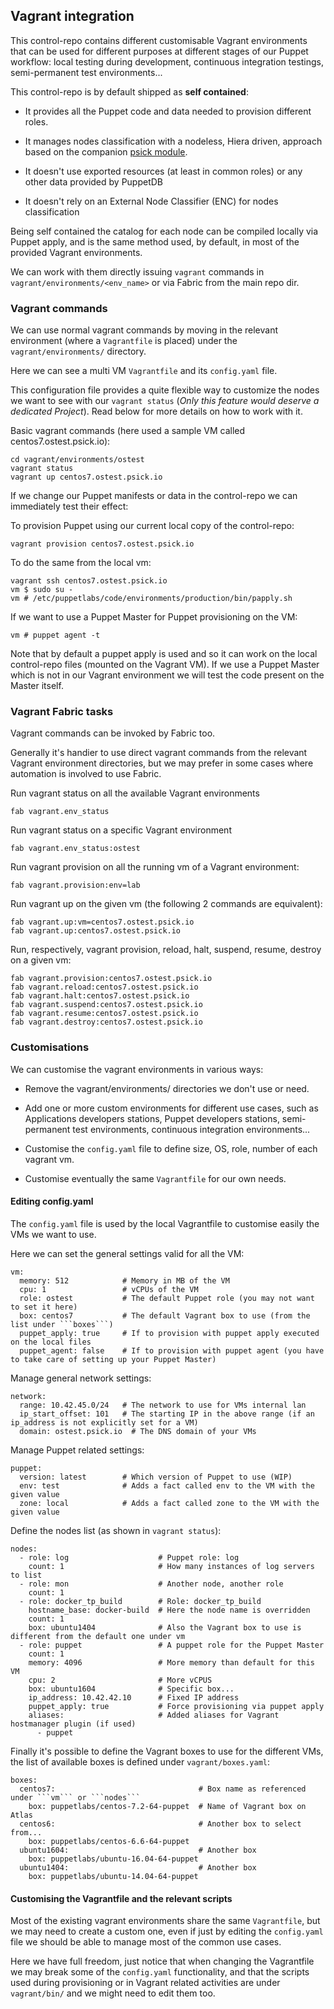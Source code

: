 ## Vagrant integration

This control-repo contains different customisable Vagrant environments that can be used for different purposes at different stages of our Puppet workflow: local testing during development, continuous integration testings, semi-permanent test environments...

This control-repo is by default shipped as **self contained**:

  - It provides all the Puppet code and data needed to provision different roles.

  - It manages nodes classification with a nodeless, Hiera driven, approach based on the companion [psick module](https://github.com/example42/puppet-psick).

  - It doesn't use exported resources (at least in common roles) or any other data provided by PuppetDB

  - It doesn't rely on an External Node Classifier (ENC) for nodes classification

Being self contained the catalog for each node can be compiled locally via Puppet apply, and is the same method used, by default, in most of the provided Vagrant environments.

We can work with them directly issuing ```vagrant``` commands in ```vagrant/environments/<env_name>``` or via Fabric from the main repo dir.


### Vagrant commands

We can use normal vagrant commands by moving in the relevant environment (where a ```Vagrantfile``` is placed) under the ```vagrant/environments/``` directory.

Here we can see a multi VM ```Vagrantfile``` and its ```config.yaml``` file.

This configuration file provides a quite flexible way to customize the nodes we want to see with our ```vagrant status``` (*Only this feature would deserve a dedicated Project*). Read below for more details on how to work with it.

Basic vagrant commands (here used a sample VM called centos7.ostest.psick.io):

    cd vagrant/environments/ostest
    vagrant status
    vagrant up centos7.ostest.psick.io

If we change our Puppet manifests or data in the control-repo we can immediately test their effect:

To provision Puppet using our current local copy of the control-repo:

    vagrant provision centos7.ostest.psick.io

To do the same from the local vm:

    vagrant ssh centos7.ostest.psick.io
    vm $ sudo su -
    vm # /etc/puppetlabs/code/environments/production/bin/papply.sh

If we want to use a Puppet Master for Puppet provisioning on the VM:

    vm # puppet agent -t

Note that by default a puppet apply is used and so it can work on the local control-repo files (mounted on the Vagrant VM). If we use a Puppet Master which is not in our Vagrant environment we will test the code present on the Master itself.


### Vagrant Fabric tasks

Vagrant commands can be invoked by Fabric too.

Generally it's handier to use direct vagrant commands from the relevant Vagrant environment directories, but we may prefer in some cases where automation is involved to use Fabric.

Run vagrant status on all the available Vagrant environments

    fab vagrant.env_status

Run vagrant status on a specific Vagrant environment

    fab vagrant.env_status:ostest

Run vagrant provision on all the running vm of a Vagrant environment:

    fab vagrant.provision:env=lab

Run vagrant up on the given vm (the following 2 commands are equivalent):

    fab vagrant.up:vm=centos7.ostest.psick.io
    fab vagrant.up:centos7.ostest.psick.io

Run, respectively, vagrant provision, reload, halt, suspend, resume, destroy on a given vm:

    fab vagrant.provision:centos7.ostest.psick.io
    fab vagrant.reload:centos7.ostest.psick.io
    fab vagrant.halt:centos7.ostest.psick.io
    fab vagrant.suspend:centos7.ostest.psick.io
    fab vagrant.resume:centos7.ostest.psick.io
    fab vagrant.destroy:centos7.ostest.psick.io

### Customisations

We can customise the vagrant environments in various ways:

  - Remove the vagrant/environments/ directories we don't use or need.

  - Add one or more custom environments for different use cases, such as Applications developers stations, Puppet developers stations, semi-permanent test environments, continuous integration environments...

  - Customise the ```config.yaml``` file to define size, OS, role, number of each vagrant vm.

  - Customise eventually the same ```Vagrantfile``` for our own needs.

#### Editing config.yaml

The ```config.yaml``` file is used by the local Vagrantfile to customise easily the VMs we want to use.

Here we can set the general settings valid for all the VM:

    vm:
      memory: 512            # Memory in MB of the VM
      cpu: 1                 # vCPUs of the VM
      role: ostest           # The default Puppet role (you may not want to set it here)
      box: centos7           # The default Vagrant box to use (from the list under ```boxes```)
      puppet_apply: true     # If to provision with puppet apply executed on the local files
      puppet_agent: false    # If to provision with puppet agent (you have to take care of setting up your Puppet Master)

Manage general network settings:

    network:
      range: 10.42.45.0/24   # The network to use for VMs internal lan
      ip_start_offset: 101   # The starting IP in the above range (if an ip_address is not explicitly set for a VM)
      domain: ostest.psick.io  # The DNS domain of your VMs

Manage Puppet related settings:

    puppet:
      version: latest        # Which version of Puppet to use (WIP)
      env: test              # Adds a fact called env to the VM with the given value
      zone: local            # Adds a fact called zone to the VM with the given value

Define the nodes list (as shown in ```vagrant status```):

    nodes:
      - role: log                    # Puppet role: log
        count: 1                     # How many instances of log servers to list
      - role: mon                    # Another node, another role
        count: 1
      - role: docker_tp_build        # Role: docker_tp_build
        hostname_base: docker-build  # Here the node name is overridden
        count: 1                  
        box: ubuntu1404              # Also the Vagrant box to use is different from the default one under vm
      - role: puppet                 # A puppet role for the Puppet Master
        count: 1
        memory: 4096                 # More memory than default for this VM
        cpu: 2                       # More vCPUS
        box: ubuntu1604              # Specific box...
        ip_address: 10.42.42.10      # Fixed IP address
        puppet_apply: true           # Force provisioning via puppet apply
        aliases:                     # Added aliases for Vagrant hostmanager plugin (if used)
          - puppet

Finally it's possible to define the Vagrant boxes to use for the different VMs, the list of available boxes is defined under ```vagrant/boxes.yaml```:

    boxes:
      centos7:                                # Box name as referenced under ```vm``` or ```nodes```
        box: puppetlabs/centos-7.2-64-puppet  # Name of Vagrant box on Atlas
      centos6:                                # Another box to select from...
        box: puppetlabs/centos-6.6-64-puppet
      ubuntu1604:                             # Another box
        box: puppetlabs/ubuntu-16.04-64-puppet
      ubuntu1404:                             # Another box
        box: puppetlabs/ubuntu-14.04-64-puppet


#### Customising the Vagrantfile and the relevant scripts

Most of the existing vagrant environments share the same ```Vagrantfile```, but we may need to create a custom one, even if just by editing the ```config.yaml``` file we should be able to manage most of the common use cases.

Here we have full freedom, just notice that when changing the Vagrantfile we may break some of the ```config.yaml``` functionality, and that the scripts used during provisioning or in Vagrant related activities are under ```vagrant/bin/``` and we might need to edit them too.
